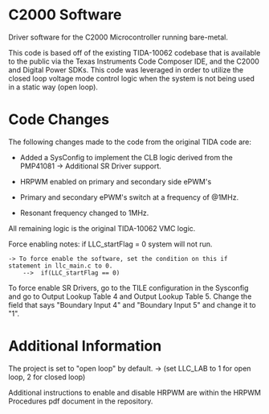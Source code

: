 # C2000 Software
Driver software for the C2000 Microcontroller running bare-metal. 

This code is based off of the existing TIDA-10062 codebase that is available to the public via the Texas Instruments Code Composer IDE, and the C2000 and Digital Power SDKs. This code was leveraged in order to utilize the closed loop voltage mode control logic when the system is not being used in a static way (open loop).
# Code Changes

The following changes made to the code from the original TIDA code are:

* Added a SysConfig to implement the CLB logic derived from the PMP41081
	-> Additional SR Driver support.

* HRPWM enabled on primary and secondary side ePWM's

* Primary and secondary ePWM's switch at a frequency of @1MHz.

* Resonant frequency changed to 1MHz.

All remaining logic is the original TIDA-10062 VMC logic.


Force enabling notes:
if LLC_startFlag = 0 system will not run.

	-> To force enable the software, set the condition on this if 
	statement in llc_main.c to 0.
		-->  if(LLC_startFlag == 0) 

To force enable SR Drivers, go to the TILE configuration in the Sysconfig 
and go to Output Lookup Table 4 and Output Lookup Table 5. Change the field 
that says "Boundary Input 4" and "Boundary Input 5" and change it to "1".

# Additional Information

The project is set to "open loop" by default. 
-> (set LLC_LAB to 1 for open loop, 2 for closed loop)

Additional instructions to enable and disable HRPWM are within the HRPWM Procedures pdf document in the repository.

